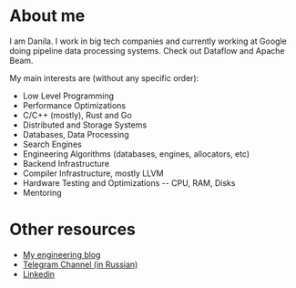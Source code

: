 # About me

I am Danila. I work in big tech companies and currently working at Google
doing pipeline data processing systems. Check out Dataflow and Apache Beam.

My main interests are (without any specific order):

- Low Level Programming
- Performance Optimizations
- C/C++ (mostly), Rust and Go
- Distributed and Storage Systems
- Databases, Data Processing
- Search Engines
- Engineering Algorithms (databases, engines, allocators, etc)
- Backend Infrastructure
- Compiler Infrastructure, mostly LLVM
- Hardware Testing and Optimizations -- CPU, RAM, Disks
- Mentoring

# Other resources

- [My engineering blog](https://danlark.org)
- [Telegram Channel (in Russian)](https://t.me/experimentalchill)
- [Linkedin](https://www.linkedin.com/in/%F0%9F%A4%93-danila-kutenin-37ba20161/)
